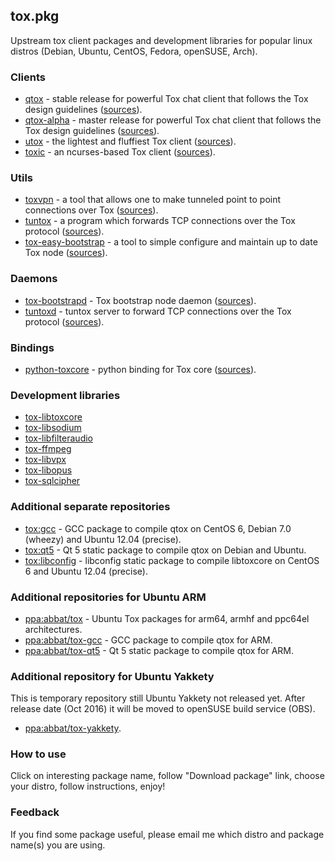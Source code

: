 ## tox.pkg

Upstream tox client packages and development libraries for popular linux distros (Debian, Ubuntu, CentOS, Fedora, openSUSE, Arch).

### Clients

* [qtox](https://build.opensuse.org/package/show/home:antonbatenev:tox/qtox) - stable release for powerful Tox chat client that follows the Tox design guidelines ([sources](https://github.com/qTox/qTox)).
* [qtox-alpha](https://build.opensuse.org/package/show/home:antonbatenev:tox/qtox-alpha) - master release for powerful Tox chat client that follows the Tox design guidelines ([sources](https://github.com/qTox/qTox)).
* [utox](https://build.opensuse.org/package/show/home:antonbatenev:tox/utox) - the lightest and fluffiest Tox client ([sources](https://github.com/GrayHatter/uTox)).
* [toxic](https://build.opensuse.org/package/show/home:antonbatenev:tox/toxic) - an ncurses-based Tox client ([sources](https://github.com/JFreegman/toxic)).

### Utils

* [toxvpn](https://build.opensuse.org/package/show/home:antonbatenev:tox/toxvpn) - a tool that allows one to make tunneled point to point connections over Tox ([sources](https://github.com/cleverca22/toxvpn)).
* [tuntox](https://build.opensuse.org/package/show/home:antonbatenev:tox/tuntox) - a program which forwards TCP connections over the Tox protocol ([sources](https://github.com/gjedeer/tuntox)).
* [tox-easy-bootstrap](https://build.opensuse.org/package/show/home:antonbatenev:tox/tox-easy-bootstrap) - a tool to simple configure and maintain up to date Tox node ([sources](https://github.com/abbat/tox.pkg/tree/master/tox-easy-bootstrap)).

### Daemons

* [tox-bootstrapd](https://build.opensuse.org/package/show/home:antonbatenev:tox/tox-libtoxcore) - Tox bootstrap node daemon ([sources](https://github.com/irungentoo/toxcore/tree/master/other/bootstrap_daemon)).
* [tuntoxd](https://build.opensuse.org/package/show/home:antonbatenev:tox/tuntox) - tuntox server to forward TCP connections over the Tox protocol ([sources](https://github.com/gjedeer/tuntox)).

### Bindings

* [python-toxcore](https://build.opensuse.org/package/show/home:antonbatenev:tox/python-toxcore) - python binding for Tox core ([sources](https://github.com/abbat/pytoxcore)).

### Development libraries

* [tox-libtoxcore](https://build.opensuse.org/package/show/home:antonbatenev:tox/tox-libtoxcore)
* [tox-libsodium](https://build.opensuse.org/package/show/home:antonbatenev:tox/tox-libsodium)
* [tox-libfilteraudio](https://build.opensuse.org/package/show/home:antonbatenev:tox/tox-libfilteraudio)
* [tox-ffmpeg](https://build.opensuse.org/package/show/home:antonbatenev:tox/tox-ffmpeg)
* [tox-libvpx](https://build.opensuse.org/package/show/home:antonbatenev:tox/tox-libvpx)
* [tox-libopus](https://build.opensuse.org/package/show/home:antonbatenev:tox/tox-libopus)
* [tox-sqlcipher](https://build.opensuse.org/package/show/home:antonbatenev:tox/tox-sqlcipher)

### Additional separate repositories

* [tox:gcc](https://build.opensuse.org/package/show/home:antonbatenev:tox:gcc) - GCC package to compile qtox on CentOS 6, Debian 7.0 (wheezy) and Ubuntu 12.04 (precise).
* [tox:qt5](https://build.opensuse.org/package/show/home:antonbatenev:tox:qt5) - Qt 5 static package to compile qtox on Debian and Ubuntu.
* [tox:libconfig](https://build.opensuse.org/project/show/home:antonbatenev:tox:libconfig) - libconfig static package to compile libtoxcore on CentOS 6 and Ubuntu 12.04 (precise).

### Additional repositories for Ubuntu ARM

* [ppa:abbat/tox](https://launchpad.net/~abbat/+archive/ubuntu/tox) - Ubuntu Tox packages for arm64, armhf and ppc64el architectures.
* [ppa:abbat/tox-gcc](https://launchpad.net/~abbat/+archive/ubuntu/tox-gcc) - GCC package to compile qtox for ARM.
* [ppa:abbat/tox-qt5](https://launchpad.net/~abbat/+archive/ubuntu/tox-qt5) - Qt 5 static package to compile qtox for ARM.

### Additional repository for Ubuntu Yakkety

This is temporary repository still Ubuntu Yakkety not released yet. After release date (Oct 2016) it will be moved to openSUSE build service (OBS).

* [ppa:abbat/tox-yakkety](https://launchpad.net/~abbat/+archive/ubuntu/tox-yakkety).

### How to use

Click on interesting package name, follow "Download package" link, choose your distro, follow instructions, enjoy!

### Feedback

If you find some package useful, please email me which distro and package name(s) you are using.
